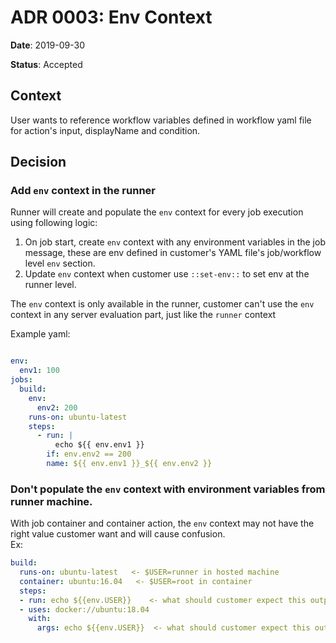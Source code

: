 # ADR 0003: Env Context

**Date**: 2019-09-30

**Status**: Accepted

## Context

User wants to reference workflow variables defined in workflow yaml file for action's input, displayName and condition.  

## Decision

### Add `env` context in the runner

Runner will create and populate the `env` context for every job execution using following logic:
1. On job start, create `env` context with any environment variables in the job message, these are env defined in customer's YAML file's job/workflow level `env` section.
2. Update `env` context when customer use `::set-env::` to set env at the runner level.

The `env` context is only available in the runner, customer can't use the `env` context in any server evaluation part, just like the `runner` context

Example yaml:
```yaml

env:
  env1: 100
jobs:
  build:
    env:
      env2: 200
    runs-on: ubuntu-latest
    steps:
      - run: |
          echo ${{ env.env1 }}
        if: env.env2 == 200
        name: ${{ env.env1 }}_${{ env.env2 }}
```

### Don't populate the `env` context with environment variables from runner machine. 

With job container and container action, the `env` context may not have the right value customer want and will cause confusion.  
Ex:
```yaml
build:
  runs-on: ubuntu-latest   <- $USER=runner in hosted machine
  container: ubuntu:16.04   <- $USER=root in container
  steps:
  - run: echo ${{env.USER}}    <- what should customer expect this output?  runner/root
  - uses: docker://ubuntu:18.04
    with:
      args: echo ${{env.USER}}  <- what should customer expect this output? runner/root
```